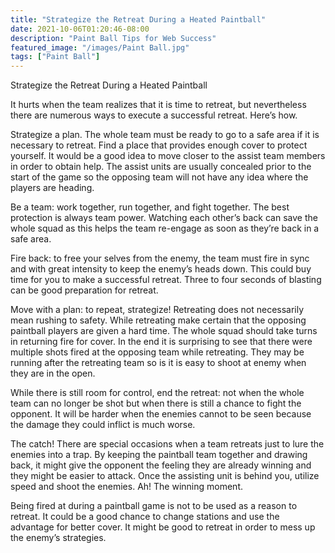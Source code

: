 ```yaml
---
title: "Strategize the Retreat During a Heated Paintball"
date: 2021-10-06T01:20:46-08:00
description: "Paint Ball Tips for Web Success"
featured_image: "/images/Paint Ball.jpg"
tags: ["Paint Ball"]
---
```


Strategize the Retreat During a Heated Paintball

It hurts when the team realizes that it is time to retreat, but nevertheless there are numerous ways to execute a successful retreat. Here’s how.

Strategize a plan.  The whole team must be ready to go to a safe area if it is necessary to retreat.  Find a place that provides enough cover to protect  yourself.  It would be a good idea to move closer to the assist team members in order to obtain help.  The assist units are usually concealed prior to the start of the game so the opposing team will not have any idea where the players are heading.

Be a team: work together, run together, and fight together.  The best protection is always team power.  Watching each other’s back can save the whole squad as this helps the team re-engage as soon as they’re back in a safe area.

Fire back: to free your selves from the enemy, the team must fire in sync and with great intensity to keep the enemy’s heads down.  This could buy time for you to make a successful retreat.  Three to four seconds of blasting can be good preparation for retreat.

Move with a plan:  to repeat, strategize!  Retreating does not necessarily mean rushing to safety.  While retreating make certain that the opposing paintball players are given a hard time.  The whole squad should take turns in returning fire for cover.  In the end it is surprising to see that there were multiple shots fired at the opposing team while retreating.  They may be running after the retreating team so is it is easy to shoot at enemy when they are in the open.

While there is still room for control, end the retreat: not when the whole team can no longer be shot but when there is still a chance to fight the opponent.  It will be harder when the enemies cannot to be seen because the damage they could inflict is much worse.

The catch!  There are special occasions when a team retreats just to lure the enemies into a trap.  By keeping the paintball team together and drawing back, it might give the opponent the feeling they are already winning and they might be easier to attack.  Once the assisting unit is behind you, utilize speed and shoot the enemies. Ah! The winning moment. 

Being fired at during a paintball game is not to be used as a reason to retreat.  It could be a good chance to change stations and use the advantage for better cover.  It might be good to retreat in order to mess up the enemy’s strategies.






